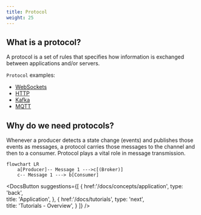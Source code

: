 ```yaml
---
title: Protocol
weight: 25
---
```



## What is a protocol?
A protocol is a set of rules that specifies how information is exchanged between applications and/or servers.

`Protocol` examples:
* [WebSockets](https://developer.mozilla.org/en-US/docs/Web/API/WebSocket)
* [HTTP](https://developer.mozilla.org/en-US/docs/Web/HTTP)
* [Kafka](https://kafka.apache.org/)
* [MQTT](https://mqtt.org/)

## Why do we need protocols?
Whenever a producer detects a state change (events) and publishes those events as messages, a protocol carries those messages to the channel and then to a consumer. Protocol plays a vital role in message transmission.

```mermaid
flowchart LR
    a[Producer]-- Message 1 --->c[(Broker)]
    c-- Message 1 ---> b[Consumer]
```

<DocsButton
 suggestions={[
    {
      href:'/docs/concepts/application',
      type: 'back',  
      title: 'Application',
   },
   {
      href:'/docs/tutorials',
      type: 'next',  
      title: 'Tutorials - Overview',
   }
 ]}
/>